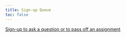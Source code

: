```yaml
---
title: Sign-up Queue
toc: false
---
```


[Sign-up to ask a question or to pass off an assignment](https://docs.google.com/forms/d/e/1FAIpQLSflvH8H4TFWk3hDmO4hr7CLpmOiyxiV1-E-zrLU6FiyNPl1Fg/viewform?usp=sf_link)
